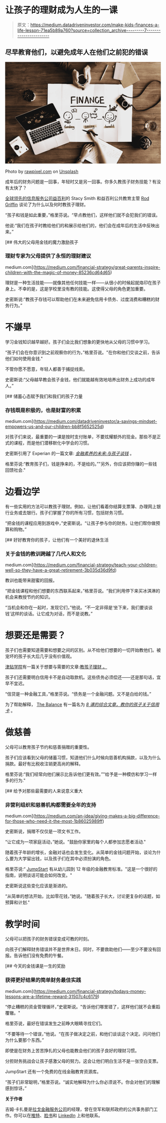 # 让孩子的理财成为人生的一课

> 原文：<https://medium.datadriveninvestor.com/make-kids-finances-a-life-lesson-71ea5b89a760?source=collection_archive---------7----------------------->

## 尽早教育他们，以避免成年人在他们之前犯的错误

![](img/37680e12ead3b66c4df850b00ec11e00.png)

Photo by [rawpixel.com](https://unsplash.com/@rawpixel?utm_source=medium&utm_medium=referral) on [Unsplash](https://unsplash.com?utm_source=medium&utm_medium=referral)

成年后的财务问题是一回事，年轻时又是另一回事。你多久教孩子财务技能？有没有太快了？

[全球领先的信息服务公司](https://twitter.com/Expn_Stacy)[益百利](https://twitter.com/Experian)的 Stacy Smith 和益百利公共教育主管 [Rod Griffin](https://twitter.com/Rod_Griffin/) 谈论了为什么以及何时教孩子理财。

“孩子和钱是如此重要，”格里芬说。“早点教他们，这样他们就不会犯我们的错误。

他说:“我们在孩子时教给他们的和展示给他们的，他们会在成年后的生活中反映出来。”

[](https://medium.com/financial-strategy/great-parents-inspire-children-with-the-magic-of-money-85236cd64d65) [## 伟大的父母用金钱的魔力激励孩子

### 理财专家为父母提供了永恒的理财建议

medium.com](https://medium.com/financial-strategy/great-parents-inspire-children-with-the-magic-of-money-85236cd64d65) 

理财是一种生活技能——就像其他任何技能一样——从很小的时候起就烙印在孩子身上。不幸的是，这是学校里没有教的技能。这使得父母的角色更加重要。

史密斯说:“教孩子存钱可以帮助他们在未来避免信用卡债务、过度消费和糟糕的财务行为。”

# **不嫌早**

学习金钱知识越早越好。孩子们会比我们想象的更快地从父母的习惯中学习。

“孩子们会在你意识到之前观察你的行为，”格里芬说。"在你和他们交谈之前，告诉他们如何使用金钱."

不管你愿不愿意，年轻人都善于捕捉线索。

史密斯说:“父母越早教会孩子金钱，他们就能越有效地培养出财务上成功的成年人。”

[](https://medium.com/datadriveninvestor/a-savings-mindset-empowers-us-and-our-children-bb8f5652525d) [## 储蓄心态赋予我们和我们的孩子力量

### 存钱既是积极的，也是财富的积累

medium.com](https://medium.com/datadriveninvestor/a-savings-mindset-empowers-us-and-our-children-bb8f5652525d) 

对孩子们来说，最重要的一课是按时支付账单，不要炫耀额外的现金。那些不是正式的课程，而是他们潜移默化中学会的习惯。

史密斯引用了 Experian 的一篇文章: [*金融素养的未来:与孩子谈钱*](https://www.experian.com/blogs/ask-experian/future-financial-literacy-guide-financial-conversations-kids/) 。

格里芬说:“教育孩子们，钱是挣来的，不是给的。”"另外，你应该把你赚的一些钱回馈社会."

# **边看边学**

有一些实用的方法可以教孩子理财。例如，让他们看着你结算支票簿、办理网上银行业务或去银行。孩子们掌握了你的所有习惯，包括财务习惯。

“把金钱的课程应用到游戏中，”史密斯说。“让孩子参与你的财务。让他们帮你做预算和购物。”

[](https://medium.com/financial-strategy/teach-your-children-well-so-they-have-a-great-retirement-3b035d36d9fd) [## 好好教育你的孩子，让他们有一个美好的退休生活

### 关于金钱的教训跨越了几代人和文化

medium.com](https://medium.com/financial-strategy/teach-your-children-well-so-they-have-a-great-retirement-3b035d36d9fd) 

教训也能带来甜蜜的回报。

“把金钱课程和他们想要的东西联系起来，”格里芬说。“我们利用停下来买冰淇淋的机会来教授节约的知识。

“当机会和你在一起时，发现它们，”他说。“不一定非得是‘坐下来，我们要谈谈钱’这样的谈话。让它成为对话，而不是说教。”

# **想要还是需要？**

孩子们也需要知道需要和想要之间的区别。从不给他们想要的一切开始教他们。被宠坏的孩子长大后几乎没有价值观。

[津贴学院](https://twitter.com/AllowanceAcad/)有一篇关于想要与需要的文章:[教孩子理财 。](http://allowanceacademy.com/teaching-kids-wants-vs-needs/)

孩子们还需要明白信用卡不是自动取款机。这些债务必须偿还——还是那句话，宜早不宜迟。

“信贷是一种金融工具，”格里芬说。“债务是一个金融问题。又不是白给的钱。”

为了帮助解释， [The Balance](https://twitter.com/thebalance/) 有一篇名为 [*8 课的综合文章，教你的孩子关于信用卡*](https://www.thebalance.com/teach-your-child-about-credit-cards-960193) 。

# **做慈善**

父母可以教育孩子节约和慈善捐赠的重要性。

孩子们应该看到父母的储蓄习惯，知道他们什么时候向慈善机构捐款，以及为什么捐款。最好有比税收注销更高尚的解释。

格里芬说:“我们经常向他们展示比告诉他们更有效。”"给予是一种模仿和学习一样多的行为."

[](https://medium.com/an-idea/giving-makes-a-big-difference-for-those-who-need-it-the-most-1b86025989ff) [## 给予对那些最需要的人来说意义重大

### 非营利组织和慈善机构都需要全年的支持

medium.com](https://medium.com/an-idea/giving-makes-a-big-difference-for-those-who-need-it-the-most-1b86025989ff) 

史密斯说，捐赠不仅仅是一项文书工作。

“让它成为一项家庭活动，”她说。"鼓励你家里的每个人都参加志愿者活动."

随着孩子年龄的增长，金融对话也会发生变化。从简单的金钱问题开始，谈论为什么要为大学留出钱，以及孩子们在其中必须扮演的角色。

格里芬说:“ [JumpStart](https://www.jumpstart.org/) 有从幼儿园到 12 年级的金融教育标准。"这是一个很好的指南，说明谈话可能会如何改变。"

史密斯说这些变化应该是渐进的。

“从简单的想法开始，比如零花钱，”她说。"随着孩子长大，讨论更复杂的话题，如预算和计划."

# **教学时间**

父母可以把孩子的财务错误变成可教的时刻。

向孩子们解释财务错误并不是世界末日。同时，不要救助他们——至少不要没有回报。告诉他们没有免费的午餐。

[](https://medium.com/financial-strategy/todays-money-lessons-are-a-lifetime-reward-31507c4c6179) [## 今天的金钱课是一生的奖励

### 获得更好结果的简单财务最佳实践

medium.com](https://medium.com/financial-strategy/todays-money-lessons-are-a-lifetime-reward-31507c4c6179) 

“停止糟糕的资金管理循环，”史密斯说。"告诉他们哪里错了，这样他们就不会重蹈覆辙。"

格里芬说，最好在错误发生之前睁大眼睛寻找它们。

“不要等待一个错误，”他说。“在孩子做决定之前，和他们谈谈这个决定。问问他们为什么要那个东西。”

即使是在财务上苦苦挣扎的父母也能教会他们的孩子良好的理财习惯。

分担财务挑战会让孩子感激父母的努力。这会让他们明白生活不是一张空白支票。

JumpStart 还有一个免费的在线金融教育资源库。

“孩子们非常聪明，”格里芬说。“诚实地解释为什么你必须说不。你会对他们的理解感到惊讶。”

**关于作者**

吉姆·卡扎曼是[拉戈金融服务公司](http://largofinancialservices.com)的经理，曾在空军和联邦政府的公共事务部门工作。你可以在[推特](https://twitter.com/JKatzaman)、[脸书](https://www.facebook.com/jim.katzaman)和 [LinkedIn](https://www.linkedin.com/in/jim-katzaman-33641b21/) 上和他联系。